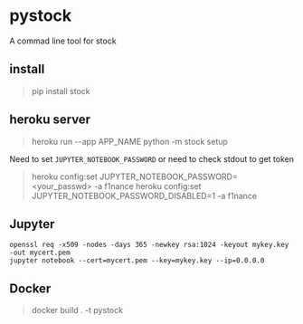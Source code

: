 
# pystock

A commad line tool for stock

## install

> pip install stock

## heroku server

> heroku run --app APP_NAME python -m stock setup

Need to set `JUPYTER_NOTEBOOK_PASSWORD` or need to check stdout to get token

> heroku config:set JUPYTER_NOTEBOOK_PASSWORD=<your_passwd> -a f1nance
> heroku config:set JUPYTER_NOTEBOOK_PASSWORD_DISABLED=1 -a f1nance

## Jupyter

```
openssl req -x509 -nodes -days 365 -newkey rsa:1024 -keyout mykey.key -out mycert.pem
jupyter notebook --cert=mycert.pem --key=mykey.key --ip=0.0.0.0
```

## Docker

> docker build . -t pystock
